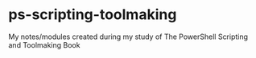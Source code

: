 # ps-scripting-toolmaking

My notes/modules created during my study of The PowerShell Scripting and Toolmaking Book